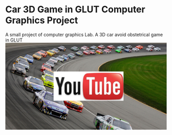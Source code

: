 # Car 3D Game in GLUT Computer Graphics Project
A small project of computer graphics Lab. A 3D car avoid obstetrical game in GLUT  
[![Car Racing Youtube video](https://github.com/Sakifneoworld/Car-3D-Game-in-GLUT-in-Compute-Graphics-project-/blob/master/CarYoutube.png)](https://www.youtube.com/watch?v=17XvK43p5w8)
